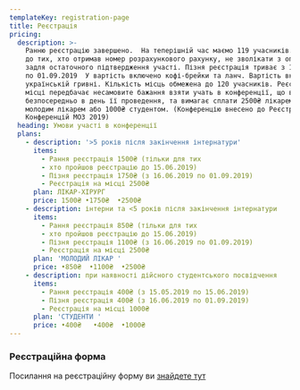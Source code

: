 ```yaml
---
templateKey: registration-page
title: Реєстрація
pricing:
  description: >-
    Ранню реєстрацію завершено.  На теперішній час маємо 119 учасників. Прохання
    до тих, хто отримав номер розрахункового рахунку, не зволікати з оплатою
    задля остаточного підтвердження участі. Пізня реєстрація триває з 16.06.2019
    по 01.09.2019  У вартість включено кофі-брейки та ланч. Вартість вказано в
    українській гривні. Кількість місць обмежена до 120 учасників. Реєстрація на
    місці передбачає несамовите бажання взяти учать в конференції, що виникло
    безпосередньо в день її проведення, та вимагає сплати 2500₴ лікарем та
    молодим лікарем або 1000₴ студентом. (Конференцію внесено до Реєстру
    Конференцій МОЗ 2019)
  heading: Умови участі в конференції
  plans:
    - description: '>5 років після закінчення інтернатури'
      items:
        - Рання реєстрація 1500₴ (тільки для тих
        - хто пройшов реєстрацію до 15.06.2019)
        - Пізня реєстрація 1750₴ (з 16.06.2019 по 01.09.2019)
        - Реєстрація на місці 2500₴
      plan: ЛІКАР-ХІРУРГ
      price: 1500₴ •1750₴  •2500₴
    - description: інтерни та <5 років після закінчення інтернатури
      items:
        - Рання реєстрація 850₴ (тільки для тих
        - хто пройшов реєстрацію до 15.06.2019)
        - Пізня реєстрація 1100₴ (з 16.06.2019 по 01.09.2019)
        - Реєстрація на місці 2500₴
      plan: 'МОЛОДИЙ ЛІКАР '
      price: •850₴  •1100₴  •2500₴
    - description: при наявності дійсного студентського посвідчення
      items:
        - Рання реєстрація 400₴ (з 15.05.2019 по 15.06.2019)
        - Пізня реєстрація 400₴ (з 16.06.2019 по 01.09.2019)
        - Реєстрація на місці 1000₴
      plan: 'СТУДЕНТИ '
      price: •400₴   •400₴  •1000₴
---
```

### Реєстраційна форма

Посилання на реєстраційну форму ви [знайдете тут](https://dariadiehtiarova.typeform.com/to/APLqPo)
